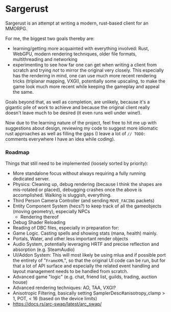 # Sargerust

Sargerust is an attempt at writing a modern, rust-based client for an MMORPG.

For me, the biggest two goals thereby are:

- learning/getting more acquainted with everything involved:
  Rust, WebGPU, modern rendering techniques, older file formats, multithreading and networking
- experimenting to see how far one can get when writing a client from scratch and trying _not_
  to mirror the original very closely. This especially has the rendering in mind, one can use
  much more recent rendering tricks (triplanar mapping, VXGI), potentially some upscaling, to
  make the game look much more recent while keeping the gameplay and appeal the same.

Goals beyond that, as well as completion, are unlikely, because it's a gigantic pile of work
to achieve and because the original client really doesn't leave much to be desired (it even
runs well under wine!).

Now due to the learning nature of the project, feel free to hit me up with suggestions about design,
reviewing my code to suggest more idiomatic rust approaches as well as filling the gaps (I leave
a lot of `// TODO:` comments everywhere I have an idea while coding).

### Roadmap

Things that still need to be implemented (loosely sorted by priority):

- More standalone focus without always requiring a fully running dedicated server.
- Physics: Cleaning up, debug rendering (because I think the shapes are mis-rotated or placed),
  debugging crashes once the above is accomplished. Walking is sluggish, everything.
- Third Person Camera Controller (and sending `MOVE_FACING` packets)
- Entity Component System (hecs?) to keep track of all the gameobjects (moving geometry), especially NPCs
    - Rendering thereof
- Debug Shader Reloading
- Reading of DBC files, especially in preparation for:
- Game Logic. Casting spells and showing stats (mana, health) mainly.
- Portals, Water, and other less important render objects
- Audio System, potentially leveraging HRTF and precise reflection and absorption (e.g. SteamAudio)
- UI/Addon System: This will most likely be using mlua and if possible port
  the entirety of "`FrameXML`", so that the original UI code can be run, but for that
  a lot of API surface and especially the related event handling and layout management
  needs to be handled from scratch.
- Advanced game "logic" (e.g. chat, friend list, guilds, trading, auction house)
- Advanced rendering techniques: AO, TAA, VXGI?
- Anisotropic Filtering, basically setting SamplerDesc#anisotropy_clamp > 1, POT, < 16 (based on the device limits)
- https://docs.rs/arc-swap/latest/arc_swap/